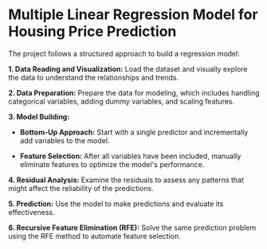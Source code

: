# Multiple Linear Regression Model for Housing Price Prediction
The project follows a structured approach to build a regression model:

**1. Data Reading and Visualization:** Load the dataset and visually explore the data to understand the relationships and trends.  

**2. Data Preparation:** Prepare the data for modeling, which includes handling categorical variables, adding dummy variables, and scaling features.

**3. Model Building:**

- **Bottom-Up Approach:** Start with a single predictor and incrementally add variables to the model.

- **Feature Selection:** After all variables have been included, manually eliminate features to optimize the model's performance.
    
**4. Residual Analysis:** Examine the residuals to assess any patterns that might affect the reliability of the predictions.

**5. Prediction:** Use the model to make predictions and evaluate its effectiveness.

**6. Recursive Feature Elimination (RFE):** Solve the same prediction problem using the RFE method to automate feature selection.

